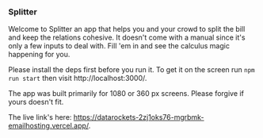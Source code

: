 ### Splitter

Welcome to Splitter an app that helps you and your crowd to split the bill and keep the relations cohesive. It doesn't come with a manual since it's only a few inputs to deal with. Fill 'em in and see the calculus magic happening for you.

Please install the deps first before you run it. To get it on the screen run `npm run start` then visit http://localhost:3000/.

The app was built primarily for 1080 or 360 px screens. Please forgive if yours doesn't fit.

The live link's here: https://datarockets-2zj1oks76-mgrbmk-emailhosting.vercel.app/.

